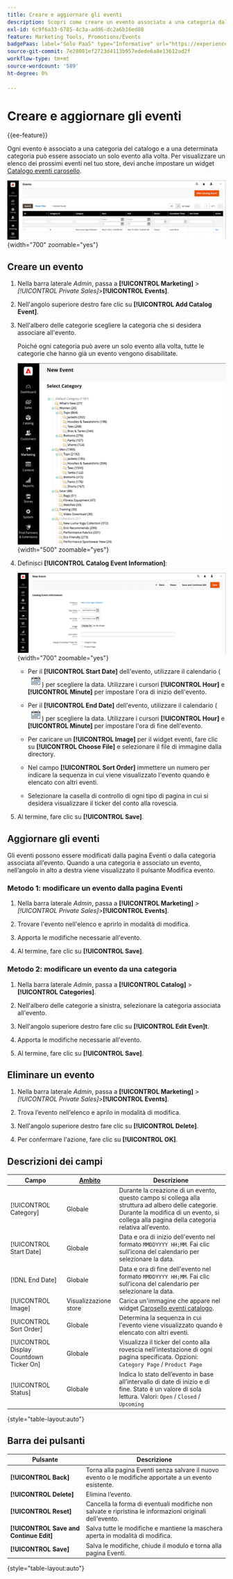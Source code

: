 ```yaml
---
title: Creare e aggiornare gli eventi
description: Scopri come creare un evento associato a una categoria dal catalogo.
exl-id: 6c9f6a33-6785-4c3a-add6-dc2a6b16ed88
feature: Marketing Tools, Promotions/Events
badgePaas: label="Solo PaaS" type="Informative" url="https://experienceleague.adobe.com/it/docs/commerce/user-guides/product-solutions" tooltip="Applicabile solo ai progetti Adobe Commerce on Cloud (infrastruttura PaaS gestita da Adobe) e ai progetti on-premise."
source-git-commit: 7e28081ef2723d4113b957edede6a8e13612ad2f
workflow-type: tm+mt
source-wordcount: '589'
ht-degree: 0%

---
```


# Creare e aggiornare gli eventi

{{ee-feature}}

Ogni evento è associato a una categoria del catalogo e a una determinata categoria può essere associato un solo evento alla volta. Per visualizzare un elenco dei prossimi eventi nel tuo store, devi anche impostare un widget [Catalogo eventi carosello](../content-design/widget-event-carousel.md).

![Elenco eventi](./assets/category-events.png){width="700" zoomable="yes"}

## Creare un evento

1. Nella barra laterale _Admin_, passa a **[!UICONTROL Marketing]** > _[!UICONTROL Private Sales]_>**[!UICONTROL Events]**.

1. Nell&#39;angolo superiore destro fare clic su **[!UICONTROL Add Catalog Event]**.

1. Nell&#39;albero delle categorie scegliere la categoria che si desidera associare all&#39;evento.

   Poiché ogni categoria può avere un solo evento alla volta, tutte le categorie che hanno già un evento vengono disabilitate.

   ![Nuovo evento - struttura categorie](./assets/catalog-events-category-tree.png){width="500" zoomable="yes"}

1. Definisci **[!UICONTROL Catalog Event Information]**:

   ![Informazioni evento catalogo](./assets/catalog-event-information.png){width="700" zoomable="yes"}

   - Per il **[!UICONTROL Start Date]** dell&#39;evento, utilizzare il calendario (![icona Calendario](../assets/icon-calendar.png)) per scegliere la data. Utilizzare i cursori **[!UICONTROL Hour]** e **[!UICONTROL Minute]** per impostare l&#39;ora di inizio dell&#39;evento.

   - Per il **[!UICONTROL End Date]** dell&#39;evento, utilizzare il calendario (![icona Calendario](../assets/icon-calendar.png)) per scegliere la data. Utilizzare i cursori **[!UICONTROL Hour]** e **[!UICONTROL Minute]** per impostare l&#39;ora di fine dell&#39;evento.

   - Per caricare un **[!UICONTROL Image]** per il widget eventi, fare clic su **[!UICONTROL Choose File]** e selezionare il file di immagine dalla directory.

   - Nel campo **[!UICONTROL Sort Order]** immettere un numero per indicare la sequenza in cui viene visualizzato l&#39;evento quando è elencato con altri eventi.

   - Selezionare la casella di controllo di ogni tipo di pagina in cui si desidera visualizzare il ticker del conto alla rovescia.

1. Al termine, fare clic su **[!UICONTROL Save]**.

## Aggiornare gli eventi

Gli eventi possono essere modificati dalla pagina Eventi o dalla categoria associata all’evento. Quando a una categoria è associato un evento, nell’angolo in alto a destra viene visualizzato il pulsante Modifica evento.

### Metodo 1: modificare un evento dalla pagina Eventi

1. Nella barra laterale _Admin_, passa a **[!UICONTROL Marketing]** > _[!UICONTROL Private Sales]_>**[!UICONTROL Events]**.

1. Trovare l&#39;evento nell&#39;elenco e aprirlo in modalità di modifica.

1. Apporta le modifiche necessarie all&#39;evento.

1. Al termine, fare clic su **[!UICONTROL Save]**.

### Metodo 2: modificare un evento da una categoria

1. Nella barra laterale _Admin_, passa a **[!UICONTROL Catalog]** > **[!UICONTROL Categories]**.

1. Nell&#39;albero delle categorie a sinistra, selezionare la categoria associata all&#39;evento.

1. Nell&#39;angolo superiore destro fare clic su **[!UICONTROL Edit Even]t**.

1. Apporta le modifiche necessarie all&#39;evento.

1. Al termine, fare clic su **[!UICONTROL Save]**.

## Eliminare un evento

1. Nella barra laterale _Admin_, passa a **[!UICONTROL Marketing]** > _[!UICONTROL Private Sales]_>**[!UICONTROL Events]**.

1. Trova l’evento nell’elenco e aprilo in modalità di modifica.

1. Nell&#39;angolo superiore destro fare clic su **[!UICONTROL Delete]**.

1. Per confermare l&#39;azione, fare clic su **[!UICONTROL OK]**.

## Descrizioni dei campi

| Campo | [Ambito](../getting-started/websites-stores-views.md#scope-settings) | Descrizione |
|--- |--- |--- |
| [!UICONTROL Category] | Globale | Durante la creazione di un evento, questo campo si collega alla struttura ad albero delle categorie. Durante la modifica di un evento, si collega alla pagina della categoria relativa all’evento. |
| [!UICONTROL Start Date] | Globale | Data e ora di inizio dell&#39;evento nel formato `MMDDYYYY HH;MM`. Fai clic sull’icona del calendario per selezionare la data. |
| [!DNL End Date] | Globale | Data e ora di fine dell&#39;evento nel formato `MMDDYYYY HH;MM`. Fai clic sull’icona del calendario per selezionare la data. |
| [!UICONTROL Image] | Visualizzazione store | Carica un&#39;immagine che appare nel widget [Carosello eventi catalogo](../content-design/widget-event-carousel.md). |
| [!UICONTROL Sort Order] | Globale | Determina la sequenza in cui l&#39;evento viene visualizzato quando è elencato con altri eventi. |
| [!UICONTROL Display Countdown Ticker On] | Globale | Visualizza il ticker del conto alla rovescia nell&#39;intestazione di ogni pagina specificata. Opzioni: `Category Page` / `Product Page` |
| [!UICONTROL Status] | Globale | Indica lo stato dell’evento in base all’intervallo di date di inizio e di fine. Stato è un valore di sola lettura. Valori: `Open` / `Closed` / `Upcoming` |

{style="table-layout:auto"}

## Barra dei pulsanti

| Pulsante | Descrizione |
|--- |--- |
| **[!UICONTROL Back]** | Torna alla pagina Eventi senza salvare il nuovo evento o le modifiche apportate a un evento esistente. |
| **[!UICONTROL Delete]** | Elimina l’evento. |
| **[!UICONTROL Reset]** | Cancella la forma di eventuali modifiche non salvate e ripristina le informazioni originali dell&#39;evento. |
| **[!UICONTROL Save and Continue Edit]** | Salva tutte le modifiche e mantiene la maschera aperta in modalità di modifica. |
| **[!UICONTROL Save]** | Salva le modifiche, chiude il modulo e torna alla pagina Eventi. |

{style="table-layout:auto"}
